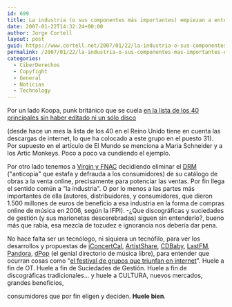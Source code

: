 ```yaml
---
id: 699
title: La industria (o sus componentes más importantes) empiezan a entender la red
date: 2007-01-22T14:32:24+00:00
author: Jorge Cortell
layout: post
guid: https://www.cortell.net/2007/01/22/la-industria-o-sus-componentes-mas-importantes-empiezan-a-entender-la-red/
permalink: /2007/01/22/la-industria-o-sus-componentes-mas-importantes-empiezan-a-entender-la-red/
categories:
  - CiberDerechos
  - Copyfight
  - General
  - Noticias
  - Technology
---
```

Por un lado Koopa, punk británico que se cuela <a target="_blank" title="noticia en El Mundo" href="https://www.elmundo.es/navegante/2007/01/17/tecnologia/1169032141.html">en la lista de los 40 principales sin haber editado ni un sólo disco</a>
  
(desde hace un mes la lista de los 40 en el Reino Unido tiene en cuenta las descargas de internet, lo que ha colocado a este grupo en el puesto 31). Por supuesto en el artí­culo de El Mundo se menciona a Maria Schneider y a los Artic Monkeys. Poco a poco va cundiendo el ejemplo.

Por otro lado tenemos a <a target="_blank" title="20 minutos" href="https://www.20minutos.es/noticia/192493/0/anticopia/proteccion/discos/">Virgin y FNAC</a> decidiendo eliminar el <a target="_blank" title="Defective by Design" href="https://www.defectivebydesign.org/en/node">DRM</a> ("anticopia" que estafa y defrauda a los consumidores) de su catálogo de obras a la venta online, precisamente para potenciar las ventas. Por fin llega el sentido común a "la industria". O por lo menos a las partes más importantes de ella (autores, distribuidores, y consumidores, que dieron 1.500 millones de euros de beneficio a esa industria en la forma de compras online de música en 2006, según la IFPI). -¿Que discográficas y suciedades de gestión (y sus marionetas descerebradas) siguen sin entenderlo?, bueno más que rabia, esa mezcla de tozudez e ignorancia nos deberí­a dar pena.

No hace falta ser un tecnólogo, ni siquiera un tecnófilo, para ver los desarrollos y propuestas de <a target="_blank" title="iConcertCal" href="https://www.iconcertcal.com/">iConcertCal</a>, <a target="_blank" title="ArtistShare" href="https://www.artistshare.com/home/default.aspx">ArtistShare</a>, <a target="_blank" title="CDBaby" href="https://www.cdbaby.com/">CDBaby</a>, <a target="_blank" title="LastFM" href="https://www.last.fm/">LastFM</a>, <a target="_blank" title="Pandora" href="https://www.pandora.com/">Pandora</a>, <a target="_blank" title="dpop" href="https://www.dpop.es/">dPop</a> (el genial directorio de música libre), para entender que ocurran cosas como "<a target="_blank" title="El Paí­s" href="https://www.elpais.com/articulo/internet/Sala/Apolo/Barcelona/acoge/festival/grupos/triunfan/Internet/elpeputec/20070112elpepunet_7/Tes">el festival de grupos que triunfan en internet</a>". Huele a fin de OT. Huele a fin de Suciedades de Gestión. Huele a fin de discográficas tradicionales... y huele a CULTURA, nuevos mercados, grandes beneficios,
  
consumidores que por fin eligen y deciden. **Huele bien**.